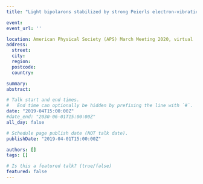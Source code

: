 ```yaml
---
title: "Light bipolarons stabilized by strong Peierls electron-vibration coupling: A new hope for high-$T_{c}$ superconductivity"

event: 
event_url: ''

location: American Physical Society (APS) March Meeting 2020, virtual
address:
  street: 
  city: 
  region: 
  postcode: 
  country: 

summary: 
abstract:

# Talk start and end times.
#   End time can optionally be hidden by prefixing the line with `#`.
date: "2019-04T15:00:00Z"
#date_end: "2030-06-01T15:00:00Z"
all_day: false

# Schedule page publish date (NOT talk date).
publishDate: "2019-04-01T15:00:00Z"

authors: []
tags: []

# Is this a featured talk? (true/false)
featured: false
---
```

